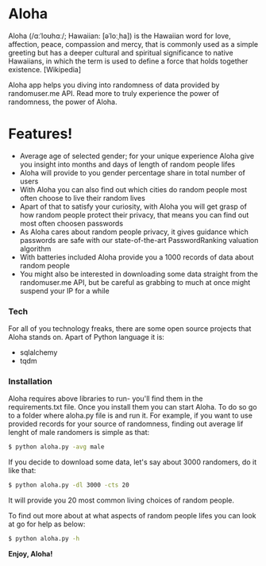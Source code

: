 # Aloha


Aloha (/ɑːˈloʊhɑː/; Hawaiian: [əˈloːˌha]) is the Hawaiian word for love, affection, peace, compassion and mercy, that is commonly used as a simple greeting but has a deeper cultural and spiritual significance to native Hawaiians, in which the term is used to define a force that holds together existence. [Wikipedia]

Aloha app helps you diving into randomness of data provided by randomuser.me API. Read more to truly experience the power of randomness, the power of Aloha.

# Features!
    
  - Average age of selected gender;
 for your unique experience Aloha give you insight into months and days of length of random people lifes
  - Aloha will provide to you gender percentage share in total number of users
  - With Aloha you can also find out which cities do random people most often choose to live their random lives
  - Apart of that to satisfy your curiosity, with Aloha you will get grasp of how random people protect their privacy, that means you can find out most often choosen passwords
  - As Aloha cares about random people privacy, it gives guidance which passwords are safe with our state-of-the-art PasswordRanking valuation algorithm
- With batteries included Aloha provide you a 1000 records of data about random people
- You might also be interested in downloading some data straight from the randomuser.me API, but be careful as grabbing to much at once might suspend your IP for a while

### Tech
For all of you technology freaks, there are some open source projects that Aloha stands on. Apart of Python language it is:
- sqlalchemy
- tqdm

### Installation
Aloha requires above libraries to run- you'll find them in the requirements.txt file.
Once you install them you can start Aloha. To do so go to a folder where aloha.py file is and run it. For example, if you want to use provided records for your source of randomness, finding out average lif lenght of male randomers is simple as that:

```sh
$ python aloha.py -avg male
```
If you decide to download some data, let's say about 3000 randomers, do it like that:

```sh
$ python aloha.py -dl 3000 -cts 20
```
It will provide you 20 most common living choices of random people.

To find out more about at what aspects of random people lifes you can look at go for help as below:

```sh
$ python aloha.py -h
```

**Enjoy, Aloha!**
